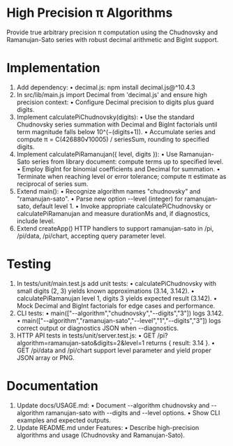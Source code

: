 # High Precision π Algorithms

Provide true arbitrary precision π computation using the Chudnovsky and Ramanujan-Sato series with robust decimal arithmetic and BigInt support.

# Implementation

1. Add dependency:
   • decimal.js: npm install decimal.js@^10.4.3
2. In src/lib/main.js import Decimal from 'decimal.js' and ensure high precision context:
   • Configure Decimal precision to digits plus guard digits.
3. Implement calculatePiChudnovsky(digits):
   • Use the standard Chudnovsky series summation with Decimal and BigInt factorials until term magnitude falls below 10^(−(digits+1)).
   • Accumulate series and compute π = C(426880√10005) / seriesSum, rounding to specified digits.
4. Implement calculatePiRamanujan({ level, digits }):
   • Use Ramanujan-Sato series from library document: compute terms up to specified level.
   • Employ BigInt for binomial coefficients and Decimal for summation.
   • Terminate when reaching level or error tolerance; compute π estimate as reciprocal of series sum.
5. Extend main():
   • Recognize algorithm names "chudnovsky" and "ramanujan-sato".
   • Parse new option --level (integer) for ramanujan-sato, default level 1.
   • Invoke appropriate calculatePiChudnovsky or calculatePiRamanujan and measure durationMs and, if diagnostics, include level.
6. Extend createApp() HTTP handlers to support ramanujan-sato in /pi, /pi/data, /pi/chart, accepting query parameter level.

# Testing

1. In tests/unit/main.test.js add unit tests:
   • calculatePiChudnovsky with small digits (2, 3) yields known approximations (3.14, 3.142).
   • calculatePiRamanujan level 1, digits 3 yields expected result (3.142).
   • Mock Decimal and BigInt factorials for edge cases and performance.
2. CLI tests:
   • main(["--algorithm","chudnovsky","--digits","3"]) logs 3.142.
   • main(["--algorithm","ramanujan-sato","--level","1","--digits","3"]) logs correct output or diagnostics JSON when --diagnostics.
3. HTTP API tests in tests/unit/server.test.js:
   • GET /pi?algorithm=ramanujan-sato&digits=2&level=1 returns { result: 3.14 }.
   • GET /pi/data and /pi/chart support level parameter and yield proper JSON array or PNG.

# Documentation

1. Update docs/USAGE.md:
   • Document --algorithm chudnovsky and --algorithm ramanujan-sato with --digits and --level options.
   • Show CLI examples and expected outputs.
2. Update README.md under Features:
   • Describe high-precision algorithms and usage (Chudnovsky and Ramanujan-Sato).